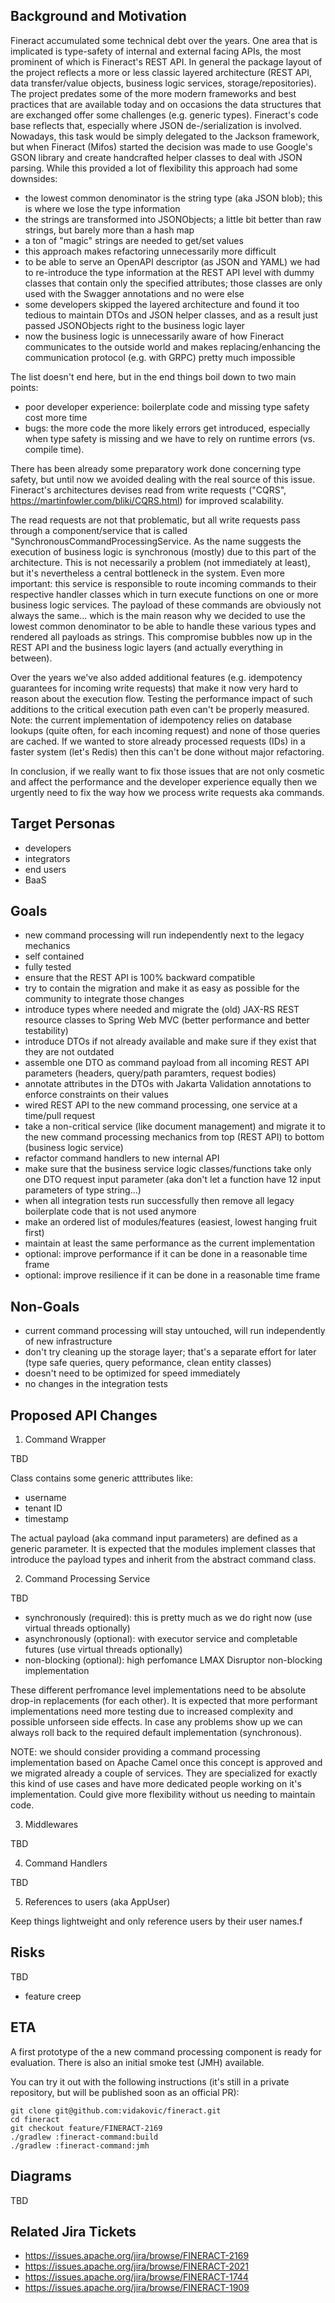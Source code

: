 Background and Motivation
-------------------------

Fineract accumulated some technical debt over the years. One area that is implicated is type-safety of internal and external facing APIs, the most prominent of which is Fineract's REST API. In general the package layout of the project reflects a more or less classic layered architecture (REST API, data transfer/value objects, business logic services, storage/repositories). The project predates some of the more modern frameworks and best practices that are available today and on occasions the data structures that are exchanged offer some challenges (e.g. generic types). Fineract's code base reflects that, especially where JSON de-/serialization is involved. Nowadays, this task would be simply delegated to the Jackson framework, but when Fineract (Mifos) started the decision was made to use Google's GSON library and create handcrafted helper classes to deal with JSON parsing. While this provided a lot of flexibility this approach had some downsides:

- the lowest common denominator is the string type (aka JSON blob); this is where we lose the type information
- the strings are transformed into JSONObjects; a little bit better than raw strings, but barely more than a hash map
- a ton of "magic" strings are needed to get/set values
- this approach makes refactoring unnecessarily more difficult
- to be able to serve an OpenAPI descriptor (as JSON and YAML) we had to re-introduce the type information at the REST API level with dummy classes that contain only the specified attributes; those classes are only used with the Swagger annotations and no were else
- some developers skipped the layered architecture and found it too tedious to maintain DTOs and JSON helper classes, and as a result just passed JSONObjects right to the business logic layer
- now the business logic is unnecessarily aware of how Fineract communicates to the outside world and makes replacing/enhancing the communication protocol (e.g. with GRPC) pretty much impossible

The list doesn't end here, but in the end things boil down to two main points:

- poor developer experience: boilerplate code and missing type safety cost more time
- bugs: the more code the more likely errors get introduced, especially when type safety is missing and we have to rely on runtime errors (vs. compile time).

There has been already some preparatory work done concerning type safety, but until now we avoided dealing with the real source of this issue. Fineract's architectures devises read from write requests ("CQRS", https://martinfowler.com/bliki/CQRS.html) for improved scalability.

The read requests are not that problematic, but all write requests pass through a component/service that is called "SynchronousCommandProcessingService. As the name suggests the execution of business logic is synchronous (mostly) due to this part of the architecture. This is not necessarily a problem (not immediately at least), but it's nevertheless a central bottleneck in the system. Even more important:  this service is responsible to route incoming commands to their respective handler classes which in turn execute functions on one or more business logic services. The payload of these commands are obviously not always the same... which is the main reason why we decided to use the lowest common denominator to be able to handle these various types and rendered all payloads as strings. This compromise bubbles now up in the REST API and the business logic layers (and actually everything in between).

Over the years we've also added additional features (e.g. idempotency guarantees for incoming write requests) that make it now very hard to reason about the execution flow. Testing the performance impact of such additions to the critical execution path even can't be properly measured. Note: the current implementation of idempotency relies on database lookups (quite often, for each incoming request) and none of those queries are cached. If we wanted to store already processed requests (IDs) in a faster system (let's Redis) then this can't be done without major refactoring.

In conclusion, if we really want to fix those issues that are not only cosmetic and affect the performance and the developer experience equally then we urgently need to fix the way how we process write requests aka commands.

Target Personas
---------------

- developers
- integrators
- end users
- BaaS

Goals
-----

- new command processing will run independently next to the legacy mechanics
- self contained
- fully tested
- ensure that the REST API is 100% backward compatible
- try to contain the migration and make it as easy as possible for the community to integrate those changes
- introduce types where needed and migrate the (old) JAX-RS REST resource classes to Spring Web MVC (better performance and better testability)
- introduce DTOs if not already available and make sure if they exist that they are not outdated
- assemble one DTO as command payload from all incoming REST API parameters (headers, query/path paramters, request bodies)
- annotate attributes in the DTOs with Jakarta Validation annotations to enforce constraints on their values
- wired REST API to the new command processing, one service at a time/pull request
- take a non-critical service (like document management) and migrate it to the new command processing mechanics from top (REST API) to bottom (business logic service)
- refactor command handlers to new internal API
- make sure that the business service logic classes/functions take only one DTO request input parameter (aka don't let a function have 12 input parameters of type string...)
- when all integration tests run  successfully then remove all legacy boilerplate code that is not used anymore
- make an ordered list of modules/features (easiest, lowest hanging fruit first)
- maintain at least the same performance as the current implementation
- optional: improve performance if it can be done in a reasonable time frame
- optional: improve resilience if it can be done in a reasonable time frame

Non-Goals
---------

- current command processing will stay untouched, will run independently of new infrastructure
- don't try cleaning up the storage layer; that's a separate effort for later (type safe queries, query peformance, clean entity classes)
- doesn't need to be optimized for speed immediately
- no changes in the integration tests

Proposed API Changes
--------------------

1. Command Wrapper

TBD

Class contains some generic atttributes like:

- username
- tenant ID
- timestamp

The actual payload (aka command input parameters) are defined as a generic parameter. It is expected that the modules implement classes that introduce the payload types and inherit from the abstract command class.

2. Command Processing Service

TBD

- synchronously (required): this is pretty much as we do right now (use virtual threads optionally)
- asynchronously (optional): with executor service and completable futures (use virtual threads optionally)
- non-blocking (optional): high perfomance LMAX Disruptor non-blocking implementation

These different perfromance level implementations need to be absolute drop-in replacements (for each other). It is expected that more performant implementations need more testing due to increased complexity and possible unforseen side effects. In case any problems show up we can always roll back to the required default implementation (synchronous).

NOTE: we should consider providing a command processing implementation based on Apache Camel once this concept is approved and we migrated already a couple of services. They are specialized for exactly this kind of use cases and have more dedicated people working on it's implementation. Could give more flexibility without us needing to maintain code.

3. Middlewares

TBD

4. Command Handlers

TBD

5. References to users (aka AppUser)

Keep things lightweight and only reference users by their user names.f

Risks
-----

TBD

- feature creep

ETA
---

A first prototype of the a new command processing component is ready for evaluation. There is also an initial smoke test (JMH) available.

You can try it out with the following instructions (it's still in a private repository, but will be published soon as an official PR):

```
git clone git@github.com:vidakovic/fineract.git
cd fineract
git checkout feature/FINERACT-2169
./gradlew :fineract-command:build
./gradlew :fineract-command:jmh
```

Diagrams
--------

TBD

Related Jira Tickets
--------------------

- https://issues.apache.org/jira/browse/FINERACT-2169
- https://issues.apache.org/jira/browse/FINERACT-2021
- https://issues.apache.org/jira/browse/FINERACT-1744
- https://issues.apache.org/jira/browse/FINERACT-1909
